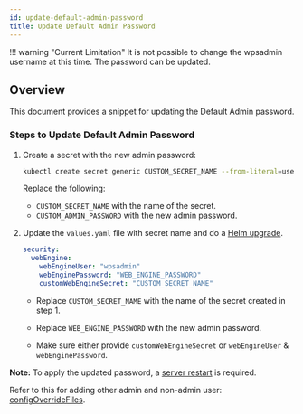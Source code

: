 ```yaml
---
id: update-default-admin-password
title: Update Default Admin Password
---
```


!!! warning "Current Limitation"
    It is not possible to change the wpsadmin username at this time. The password can be updated.

## Overview
This document provides a snippet for updating the Default Admin password.

### Steps to Update Default Admin Password

1. Create a secret with the new admin password:
    ```sh
    kubectl create secret generic CUSTOM_SECRET_NAME --from-literal=username=wpsadmin --from-literal=password=CUSTOM_ADMIN_PASSWORD --namespace=dxns
    ```
    Replace the following: 
    - `CUSTOM_SECRET_NAME` with the name of the secret.
    - `CUSTOM_ADMIN_PASSWORD` with the new admin password.

2. Update the `values.yaml` file with secret name and do a [Helm upgrade](./helm-upgrade-values.md).
    ```yaml
    security:
      webEngine:
        webEngineUser: "wpsadmin"
        webEnginePassword: "WEB_ENGINE_PASSWORD"
        customWebEngineSecret: "CUSTOM_SECRET_NAME"
    ```

    - Replace `CUSTOM_SECRET_NAME` with the name of the secret created in step 1.

    - Replace `WEB_ENGINE_PASSWORD` with the new admin password.

    - Make sure either provide `customWebEngineSecret` or `webEngineUser` & `webEnginePassword`. 


**Note:** To apply the updated password, a [server restart](./restart-webengine-server.md) is required.

Refer to this for adding other admin and non-admin user: [configOverrideFiles](configuration-changes-using-overrides.md#user--user-group-through-configuration-overrides).

